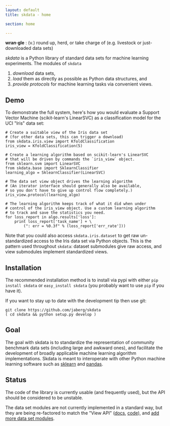 ```yaml
---
layout: default
title: skdata - home

section: home

---
```


**wran·gle**
: (v.) round up, herd, or take charge of (e.g. livestock or just-downloaded data sets)

_skdata_ is a Python library of standard data sets for machine learning experiments.
The modules of `skdata`
1. _download_ data sets,
2. _load_ them as directly as possible as Python data structures, and
3. _provide protocols_ for machine learning tasks via convenient views.

## Demo

To demonstrate the full system, here's how you would evaluate a Support Vector
Machine (scikit-learn's LinearSVC) as a classification model for the UCI
"Iris" data set:

    # Create a suitable view of the Iris data set
    # (for other data sets, this can trigger a download)
    from skdata.iris.view import KfoldClassification
    iris_view = KfoldClassification(5)

    # Create a learning algorithm based on scikit-learn's LinearSVC
    # that will be driven by commands the `iris_view` object.
    from sklearn.svm import LinearSVC
    from skdata.base import SklearnClassifier
    learning_algo = SklearnClassifier(LinearSVC)

    # The data set view object drives the learning algorithm
    # (An iterator interface should generally also be available,
    # so you don't have to give up control flow completely.)
    iris_view.protocol(learning_algo)

    # The learning algorithm keeps track of what it did when under
    # control of the iris_view object. Use a custom learning algorithm
    # to track and save the statistics you need.
    for loss_report in algo.results['loss']:
        print loss_report['task_name'] + \
            (": err = %0.3f" % (loss_report['err_rate']))

Note that you could also access `skdata.iris.dataset` to get raw
un-standardized access to the Iris data set via Python objects.  This is the
pattern used throughout `skdata`: dataset submodules give raw access,
and view submodules implement standardized views.

## Installation

The recommended installation method is to install via pypi with either
`pip install skdata` or `easy_install skdata` (you probably want to
use `pip` if you have it).

If you want to stay up to date with the development tip then use git:

    git clone https://github.com/jaberg/skdata
    ( cd skdata && python setup.py develop )


## Goal

The goal with skdata is to standardize the representation
of community benchmark data sets (including large and awkward ones),
and facilitate the development of broadly applicable machine learning algorithm implementations.
Skdata is meant to interoperate with other Python machine learning software
such as
[sklearn](http://scikit-learn.org/stable/) and [pandas](http://pandas.pydata.org/).


## Status

The code of the library is currently usable (and frequently used), but the API
should be considered to be unstable.

The data set modules are not currently implemented in a standard way, but they
are being re-factored to match the "View API"
([docs](https://github.com/jaberg/skdata/wiki/View-API),
[code](https://github.com/jaberg/skdata/blob/master/skdata/base.py)),
and [add more data set modules](https://github.com/jaberg/skdata/wiki/How-to-Create-a-New-Dataset-Module).

